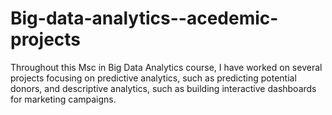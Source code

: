 # Big-data-analytics--acedemic-projects
Throughout this Msc in Big Data Analytics course, I have worked on several projects focusing on predictive analytics, such as predicting potential donors, and descriptive analytics, such as building interactive dashboards for marketing campaigns.
